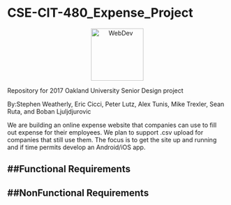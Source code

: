 # CSE-CIT-480_Expense_Project
<p align="center"><img src="http://img.besplatka.ua/8/13/37/21/app/b0e9fefdbdd0.jpg" alt="WebDev" height="120" ></p>

Repository for 2017 Oakland University Senior Design project 

By:Stephen Weatherly, Eric Cicci, Peter Lutz, Alex Tunis, Mike Trexler, Sean Ruta, and Boban Ljuljdjurovic

We are building an online expense website that companies can use to fill out expense for their employees. We plan to support .csv upload for companies that still use them. The focus is to get the site up and running and if time permits develop an Android/iOS app.

##Functional Requirements
- 

##NonFunctional Requirements
- 
